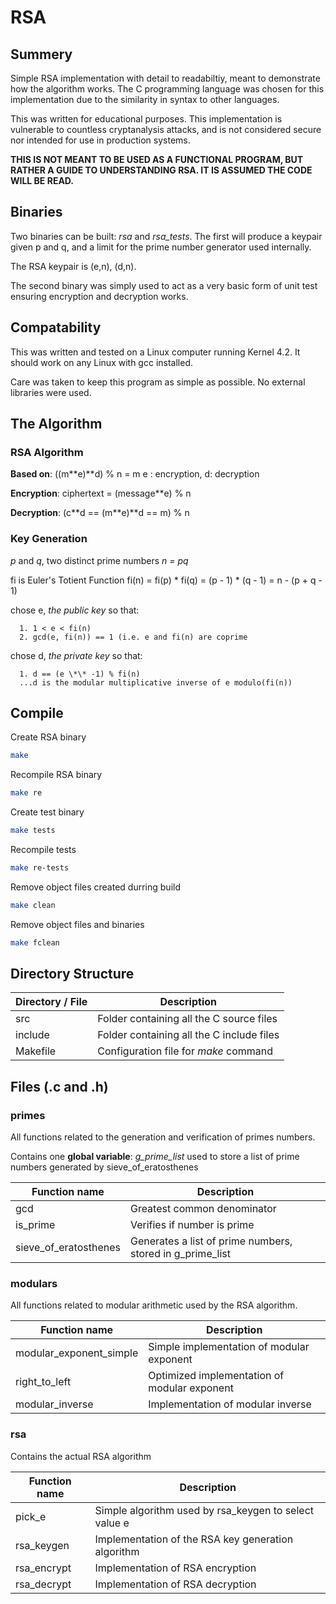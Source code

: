 # RSA

## Summery
Simple RSA implementation with detail to readabiltiy, meant to demonstrate
how the algorithm works. The C programming language was chosen for this
implementation due to the similarity in syntax to other languages.

This was written for educational purposes. This implementation is vulnerable to
countless cryptanalysis attacks, and is not considered secure nor intended for
use in production systems.

**THIS IS NOT MEANT TO BE USED AS A FUNCTIONAL PROGRAM, BUT RATHER A GUIDE
TO UNDERSTANDING RSA. IT IS ASSUMED THE CODE WILL BE READ.**

## Binaries
Two binaries can be built: *rsa* and *rsa_tests*. The first will produce a
keypair given p and q, and a limit for the prime number generator used
internally.

The RSA keypair is (e,n), (d,n).

The second binary was simply used to act as a very basic form of unit test
ensuring encryption and decryption works.

## Compatability
This was written and tested on a Linux computer running Kernel 4.2.
It should work on any Linux with gcc installed.

Care was taken to keep this program as simple as possible. No external libraries
were used.

## The Algorithm
### RSA Algorithm
**Based on**: ((m\*\*e)\*\*d) % n = m
e : encryption, d: decryption

**Encryption**: ciphertext = (message\*\*e) % n

**Decryption**: (c**d == (m\*\*e)\*\*d == m)  % n

### Key Generation
*p* and *q*, two distinct prime numbers
*n = pq*

fi is Euler's Totient Function
fi(n) = fi(p) \* fi(q) = (p - 1) \* (q - 1) = n - (p + q - 1)

chose e, *the public key* so that:

      1. 1 < e < fi(n)
      2. gcd(e, fi(n)) == 1 (i.e. e and fi(n) are coprime

chose d, *the private key* so that:

      1. d == (e \*\* -1) % fi(n)
      ...d is the modular multiplicative inverse of e modulo(fi(n))

## Compile

Create RSA binary
```bash
make
```

Recompile RSA binary
```bash
make re
```

Create test binary
```bash
make tests
```

Recompile tests
```bash
make re-tests
```

Remove object files created durring build
```bash
make clean
```

Remove object files and binaries
```bash
make fclean
```

## Directory Structure

| Directory / File	| Description					|
| -------------		| -----------					|
| src			| Folder containing all the C source files	|
| include		| Folder containing all the C include files	|
| Makefile		| Configuration file for *make* command		|

## Files (.c and .h)
### primes
All functions related to the generation and verification of primes numbers.

Contains one **global variable**: *g_prime_list* used to store a list of prime
numbers generated by sieve_of_eratosthenes

| Function name	      	 | Description							|
| -------------		 | -----------							|
| gcd			 | Greatest common denominator					|
| is_prime		 | Verifies if number is prime					|
| sieve_of_eratosthenes	 | Generates a list of prime numbers, stored in g_prime_list	|

### modulars
All functions related to modular arithmetic used by the RSA algorithm.

| Function name		 	 | Description					|
| -------------		 	 | -----------					|
| modular_exponent_simple	 | Simple implementation of modular exponent	|
| right_to_left			 | Optimized implementation of modular exponent	|
| modular_inverse		 | Implementation of modular inverse   		|

### rsa
Contains the actual RSA algorithm

| Function name			| Description						|
| -------------			| -----------						|
| pick_e			| Simple algorithm used by rsa_keygen to select value e	|
| rsa_keygen			| Implementation of the RSA key generation  algorithm	|
| rsa_encrypt			| Implementation of RSA encryption			|
| rsa_decrypt			| Implementation of RSA decryption			|
